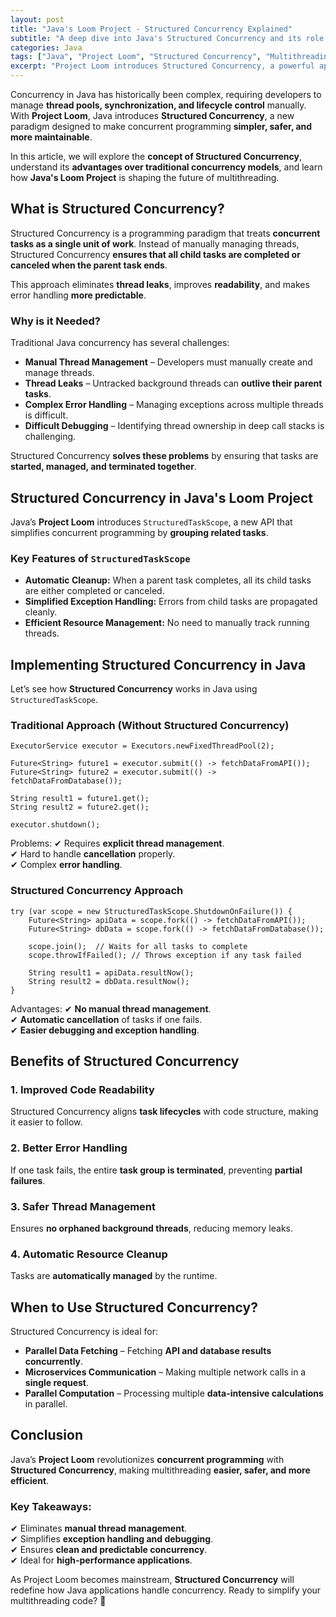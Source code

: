 ```yaml
---
layout: post
title: "Java's Loom Project - Structured Concurrency Explained"
subtitle: "A deep dive into Java's Structured Concurrency and its role in simplifying multithreading with Project Loom."
categories: Java
tags: ["Java", "Project Loom", "Structured Concurrency", "Multithreading", "Concurrency", "Performance Optimization"]
excerpt: "Project Loom introduces Structured Concurrency, a powerful approach to managing concurrent tasks efficiently in Java. Learn how it simplifies multithreading and enhances application performance."
---
```




Concurrency in Java has historically been complex, requiring developers to manage **thread pools, synchronization, and lifecycle control** manually. With **Project Loom**, Java introduces **Structured Concurrency**, a new paradigm designed to make concurrent programming **simpler, safer, and more maintainable**.

In this article, we will explore the **concept of Structured Concurrency**, understand its **advantages over traditional concurrency models**, and learn how **Java's Loom Project** is shaping the future of multithreading.

## What is Structured Concurrency?

Structured Concurrency is a programming paradigm that treats **concurrent tasks as a single unit of work**. Instead of manually managing threads, Structured Concurrency **ensures that all child tasks are completed or canceled when the parent task ends**.

This approach eliminates **thread leaks**, improves **readability**, and makes error handling **more predictable**.

### Why is it Needed?

Traditional Java concurrency has several challenges:

- **Manual Thread Management** – Developers must manually create and manage threads.
- **Thread Leaks** – Untracked background threads can **outlive their parent tasks**.
- **Complex Error Handling** – Managing exceptions across multiple threads is difficult.
- **Difficult Debugging** – Identifying thread ownership in deep call stacks is challenging.

Structured Concurrency **solves these problems** by ensuring that tasks are **started, managed, and terminated together**.

## Structured Concurrency in Java's Loom Project

Java’s **Project Loom** introduces `StructuredTaskScope`, a new API that simplifies concurrent programming by **grouping related tasks**.

### Key Features of `StructuredTaskScope`

- **Automatic Cleanup:** When a parent task completes, all its child tasks are either completed or canceled.
- **Simplified Exception Handling:** Errors from child tasks are propagated cleanly.
- **Efficient Resource Management:** No need to manually track running threads.

## Implementing Structured Concurrency in Java

Let’s see how **Structured Concurrency** works in Java using `StructuredTaskScope`.

### Traditional Approach (Without Structured Concurrency)

```
ExecutorService executor = Executors.newFixedThreadPool(2);

Future<String> future1 = executor.submit(() -> fetchDataFromAPI());
Future<String> future2 = executor.submit(() -> fetchDataFromDatabase());

String result1 = future1.get();
String result2 = future2.get();

executor.shutdown();
```

Problems:
✔ Requires **explicit thread management**.  
✔ Hard to handle **cancellation** properly.  
✔ Complex **error handling**.

### Structured Concurrency Approach

```
try (var scope = new StructuredTaskScope.ShutdownOnFailure()) {
    Future<String> apiData = scope.fork(() -> fetchDataFromAPI());
    Future<String> dbData = scope.fork(() -> fetchDataFromDatabase());

    scope.join();  // Waits for all tasks to complete
    scope.throwIfFailed(); // Throws exception if any task failed

    String result1 = apiData.resultNow();
    String result2 = dbData.resultNow();
}
```

Advantages:
✔ **No manual thread management**.  
✔ **Automatic cancellation** of tasks if one fails.  
✔ **Easier debugging and exception handling**.

## Benefits of Structured Concurrency

### 1. **Improved Code Readability**
Structured Concurrency aligns **task lifecycles** with code structure, making it easier to follow.

### 2. **Better Error Handling**
If one task fails, the entire **task group is terminated**, preventing **partial failures**.

### 3. **Safer Thread Management**
Ensures **no orphaned background threads**, reducing memory leaks.

### 4. **Automatic Resource Cleanup**
Tasks are **automatically managed** by the runtime.

## When to Use Structured Concurrency?

Structured Concurrency is ideal for:

- **Parallel Data Fetching** – Fetching **API and database results concurrently**.
- **Microservices Communication** – Making multiple network calls in a **single request**.
- **Parallel Computation** – Processing multiple **data-intensive calculations** in parallel.

## Conclusion

Java’s **Project Loom** revolutionizes **concurrent programming** with **Structured Concurrency**, making multithreading **easier, safer, and more efficient**.

### Key Takeaways:
✔ Eliminates **manual thread management**.  
✔ Simplifies **exception handling and debugging**.  
✔ Ensures **clean and predictable concurrency**.  
✔ Ideal for **high-performance applications**.

As Project Loom becomes mainstream, **Structured Concurrency** will redefine how Java applications handle concurrency. Ready to simplify your multithreading code? 🚀
